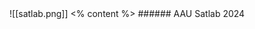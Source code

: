 <!-- .slide: data-auto-animate -->
<grid drag="15 15" drop="topleft" >
![[satlab.png]]
</grid>
<!-- .slide: style=";" -->
<% content %>


<grid drag="100 6" drop="bottom" font-size="0.8em">
###### AAU Satlab 2024 <!-- element style="font-weight:300" -->
</grid>